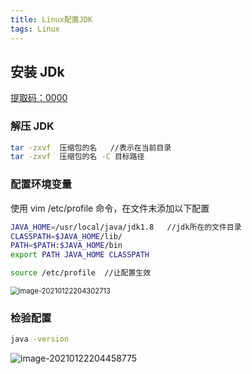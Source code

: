 ```yaml
---
title: Linux配置JDK
tags: Linux 
---
```


## 安装 JDk

[提取码：0000 ](https://pan.baidu.com/s/1iDH4ahRh2DozUy375Rl3hQ)

### 解压 JDK

```bash
tar -zxvf  压缩包的名   //表示在当前目录
tar -zxvf  压缩包的名 -C 目标路径
```



### 配置环境变量

使用 vim /etc/profile 命令，在文件末添加以下配置

```bash
JAVA_HOME=/usr/local/java/jdk1.8   //jdk所在的文件目录
CLASSPATH=$JAVA_HOME/lib/
PATH=$PATH:$JAVA_HOME/bin
export PATH JAVA_HOME CLASSPATH

source /etc/profile  //让配置生效
```

<img src="https://i.loli.net/2021/01/22/WpEIByUmqVGHzDf.png" alt="image-20210122204302713" style="zoom: 80%;" />

### 检验配置

```bash
java -version
```

![image-20210122204458775](https://i.loli.net/2021/01/22/breOi4fCdG9Z1po.png)

